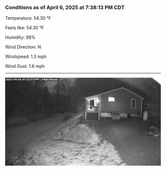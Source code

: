 ### Conditions as of April 6, 2025 at 7:38:13 PM CDT 

Temperature: 54.30 &deg;F

Feels like: 54.30 &deg;F

Humidity: 98%

Wind Direction: N

Windspeed: 1.3 mph

Wind Gust: 1.6 mph

---

<img src="./images/latest.jpeg"/>

